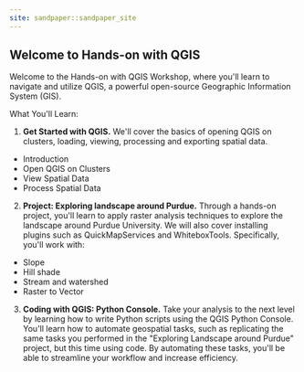 ```yaml
---
site: sandpaper::sandpaper_site
---
```


Welcome to Hands-on with QGIS
---

Welcome to the Hands-on with QGIS Workshop, where you'll learn to navigate and utilize QGIS, a powerful open-source Geographic Information System (GIS).

What You'll Learn:

1. **Get Started with QGIS.** We'll cover the basics of opening QGIS on clusters, loading, viewing, processing and exporting spatial data. 
  * Introduction
  * Open QGIS on Clusters
  * View Spatial Data
  * Process Spatial Data

2. **Project: 	Exploring landscape around Purdue.** Through a hands-on project, you'll learn to apply raster analysis techniques to explore the landscape around Purdue University. We will also cover installing plugins such as QuickMapServices and WhiteboxTools. Specifically, you'll work with: 
  * Slope
  * Hill shade
  * Stream and watershed
  * Raster to Vector

3. **Coding with QGIS: Python Console.** Take your analysis to the next level by learning how to write Python scripts using the QGIS Python Console. You'll learn how to automate geospatial tasks, such as replicating the same tasks you performed in the "Exploring Landscape around Purdue" project, but this time using code. By automating these tasks, you'll be able to streamline your workflow and increase efficiency.
